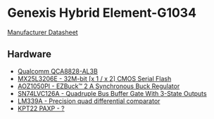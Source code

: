 # Genexis Hybrid Element-G1034

[Manufacturer Datasheet](./datasheets/Hybrid-Element-NT-G1000-Series-Datasheet-v5.0-EN.pdf)

## Hardware

-   [Qualcomm QCA8828-AL3B]()
-   [MX25L3206E - 32M-bit [x 1 / x 2] CMOS Serial Flash](./datasheets/MX25L3206E.pdf)
-   [AOZ1050PI - EZBuck™ 2 A Synchronous Buck Regulator](./datasheets/AOZ1050PI.pdf)
-   [SN74LVC126A - Quadruple Bus Buffer Gate With 3-State Outputs](./datasheets/sn74lvc126a.pdf)
-   [LM339A - Precision quad differential comparator](./datasheets/lm339a.pdf)
-   [KPT22 PAXP - ?]()

